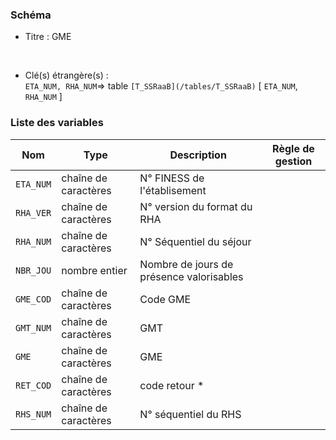 ### Schéma


- Titre : GME
<br />



- Clé(s) étrangère(s) : <br />
`ETA_NUM, RHA_NUM`=> table `[T_SSRaaB](/tables/T_SSRaaB)` [ `ETA_NUM`, `RHA_NUM` ]<br />

 
### Liste des variables

Nom | Type | Description | Règle de gestion
-|-|-|-
`ETA_NUM`| chaîne de caractères |N° FINESS de l'établisement||
`RHA_VER`| chaîne de caractères |N° version du format du RHA||
`RHA_NUM`| chaîne de caractères |N° Séquentiel du séjour||
`NBR_JOU`| nombre entier |Nombre de jours de présence valorisables||
`GME_COD`| chaîne de caractères |Code GME||
`GMT_NUM`| chaîne de caractères |GMT||
`GME`| chaîne de caractères |GME||
`RET_COD`| chaîne de caractères |code retour *||
`RHS_NUM`| chaîne de caractères |N° séquentiel du RHS||
